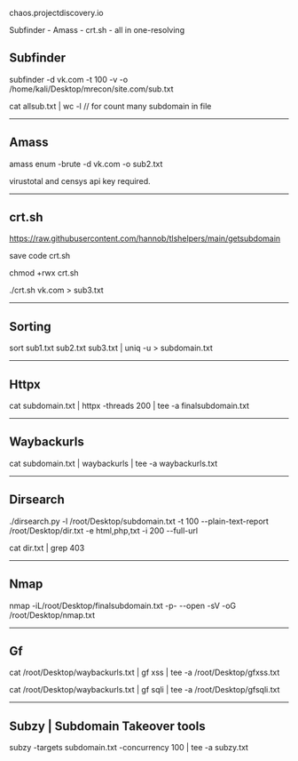 chaos.projectdiscovery.io

Subfinder - Amass - crt.sh - all in one-resolving

Subfinder
----------

subfinder -d vk.com -t 100 -v -o /home/kali/Desktop/mrecon/site.com/sub.txt

cat allsub.txt | wc -l   // for count many subdomain in file
**********

Amass
-----------
amass enum -brute -d vk.com -o sub2.txt

virustotal and censys api key required.
**************

crt.sh
-------
https://raw.githubusercontent.com/hannob/tlshelpers/main/getsubdomain

save code crt.sh

chmod +rwx crt.sh

./crt.sh vk.com > sub3.txt

**************

Sorting 
--------

sort sub1.txt sub2.txt sub3.txt | uniq -u > subdomain.txt

***************

Httpx
---------
cat subdomain.txt | httpx -threads 200 | tee -a finalsubdomain.txt

************

Waybackurls
------------

cat subdomain.txt | waybackurls | tee -a waybackurls.txt

*************

Dirsearch 
----------
./dirsearch.py -l /root/Desktop/subdomain.txt -t 100 --plain-text-report /root/Desktop/dir.txt -e html,php,txt -i 200  --full-url

cat dir.txt | grep 403

**********

Nmap
--------
nmap -iL/root/Desktop/finalsubdomain.txt -p- --open -sV -oG /root/Desktop/nmap.txt

********

Gf
---

cat /root/Desktop/waybackurls.txt | gf xss | tee -a /root/Desktop/gfxss.txt

cat /root/Desktop/waybackurls.txt | gf sqli | tee -a /root/Desktop/gfsqli.txt

*******

Subzy | Subdomain Takeover tools
--------

subzy -targets subdomain.txt -concurrency 100 | tee -a subzy.txt
